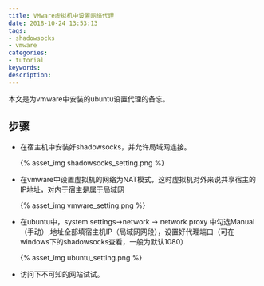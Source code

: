 ```yaml
---
title: VMware虚拟机中设置网络代理
date: 2018-10-24 13:53:13
tags:
- shadowsocks
- vmware
categories:
- tutorial
keywords:
description:
---
```


本文是为vmware中安装的ubuntu设置代理的备忘。

<!--more-->

## 步骤

- 在宿主机中安装好shadowsocks，并允许局域网连接。

  {% asset_img shadowsocks_setting.png %}

- 在vmware中设置虚拟机的网络为NAT模式，这时虚拟机对外来说共享宿主的IP地址，对内于宿主是属于局域网

  {% asset_img vmware_setting.png %}

- 在ubuntu中，system settings->network -> network proxy 中勾选Manual（手动）,地址全部填宿主机IP（局域网网段），设置好代理端口（可在windows下的shadowsocks查看，一般为默认1080）

  {% asset_img ubuntu_setting.png %}

- 访问下不可知的网站试试。